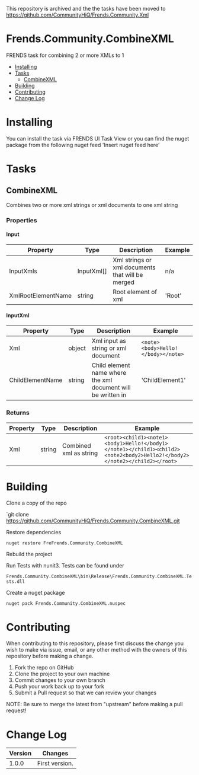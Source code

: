 This repository is archived and the the tasks have been moved to https://github.com/CommunityHiQ/Frends.Community.Xml

# Frends.Community.CombineXML
FRENDS task for combining 2 or more XMLs to 1

- [Installing](#installing)
- [Tasks](#tasks)
     - [CombineXML](#combinexml)
- [Building](#building)
- [Contributing](#contributing)
- [Change Log](#change-log)

# Installing

You can install the task via FRENDS UI Task View or you can find the nuget package from the following nuget feed
'Insert nuget feed here'

# Tasks

## CombineXML
Combines two or more xml strings or xml documents to one xml string

### Properties

#### Input

| Property | Type | Description | Example |
| -------- | -------- | -------- | -------- |
| InputXmls | InputXml[] | Xml strings or xml documents that will be merged | n/a |
| XmlRootElementName| string | Root element of xml| 'Root' |

#### InputXml

| Property | Type | Description | Example |
| -------- | -------- | -------- | -------- |
| Xml| object | Xml input as string or xml document | `<note><body>Hello!</body></note> `|
| ChildElementName| string | Child element name where the xml document will be written in| 'ChildElement1' |


### Returns

| Property | Type | Description | Example |
| -------- | -------- | -------- | -------- |
| Xml| string| Combined xml as string | ``<root><child1><note1><body1>Hello!</body1></note1></child1><child2><note2<body2>Hello2!</body2></note2></child2></root>``


# Building

Clone a copy of the repo

`git clone https://github.com/CommunityHiQ/Frends.Community.CombineXML.git

Restore dependencies

`nuget restore FreFrends.Community.CombineXML`

Rebuild the project

Run Tests with nunit3. Tests can be found under

`Frends.Community.CombineXML\bin\Release\Frends.Community.CombineXML.Tests.dll`

Create a nuget package

`nuget pack Frends.Community.CombineXML.nuspec`

# Contributing
When contributing to this repository, please first discuss the change you wish to make via issue, email, or any other method with the owners of this repository before making a change.

1. Fork the repo on GitHub
2. Clone the project to your own machine
3. Commit changes to your own branch
4. Push your work back up to your fork
5. Submit a Pull request so that we can review your changes

NOTE: Be sure to merge the latest from "upstream" before making a pull request!

# Change Log

| Version | Changes |
| ----- | ----- |
| 1.0.0 | First version. 
